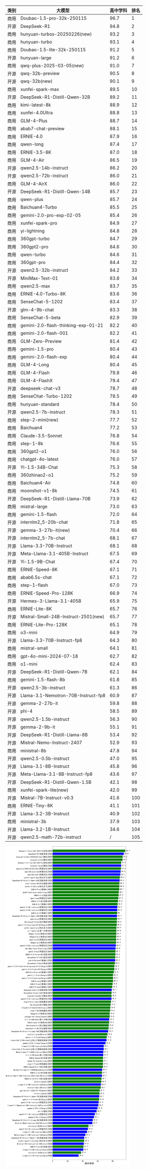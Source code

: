 
| 类别 | 大模型                         | 高中学科 | 排名 |
|-----|------------------------------|---------|----|
|商用|Doubao-1.5-pro-32k-250115|96.7|1|
|开源|DeepSeek-R1|94.8|2|
|商用|hunyuan-turbos-20250226(new)|93.2|3|
|商用|hunyuan-turbo|93.1|4|
|商用|Doubao-1.5-lite-32k-250115|91.2|5|
|开源|hunyuan-large|91.2|6|
|商用|qwq-plus-2025-03-05(new)|91.0|7|
|开源|qwq-32b-preview|90.5|8|
|开源|qwq-32b(new)|90.1|9|
|商用|xunfei-spark-max|89.5|10|
|开源|DeepSeek-R1-Distill-Qwen-32B|89.2|11|
|商用|kimi-latest-8k|88.9|12|
|商用|xunfei-4.0Ultra|88.8|13|
|商用|GLM-4-Plus|88.7|14|
|商用|abab7-chat-preview|88.1|15|
|商用|ERNIE-4.0|87.9|16|
|商用|qwen-long|87.4|17|
|商用|ERNIE-3.5-8K|87.0|18|
|商用|GLM-4-Air|86.5|19|
|开源|qwen2.5-14b-instruct|86.2|20|
|开源|qwen2.5-72b-instruct|86.0|21|
|商用|GLM-4-AirX|86.0|22|
|开源|DeepSeek-R1-Distill-Qwen-14B|85.7|23|
|商用|qwen-plus|85.7|24|
|商用|Baichuan4-Turbo|85.5|25|
|商用|gemini-2.0-pro-exp-02-05|85.4|26|
|商用|xunfei-spark-pro|84.9|27|
|商用|yi-lightning|84.8|28|
|商用|360gpt-turbo|84.7|29|
|商用|360gpt2-pro|84.6|30|
|商用|qwen-turbo|84.6|31|
|商用|360gpt-pro|84.4|32|
|开源|qwen2.5-32b-instruct|84.2|33|
|开源|MiniMax-Text-01|83.8|34|
|商用|qwen2.5-max|83.7|35|
|商用|ERNIE-4.0-Turbo-8K|83.6|36|
|商用|SenseChat-5-1202|83.4|37|
|开源|glm-4-9b-chat|83.3|38|
|商用|SenseChat-5-beta|82.9|39|
|商用|gemini-2.0-flash-thinking-exp-01-21|82.2|40|
|商用|gemini-2.0-flash-001|82.2|41|
|商用|GLM-Zero-Preview|81.4|42|
|商用|gemini-1.5-pro|80.4|43|
|商用|gemini-2.0-flash-exp|80.4|44|
|商用|GLM-4-Long|80.4|45|
|商用|GLM-4-Flash|79.8|46|
|商用|GLM-4-FlashX|79.4|47|
|开源|deepseek-chat-v3|78.7|48|
|商用|SenseChat-Turbo-1202|78.5|49|
|商用|hunyuan-standard|78.4|50|
|开源|qwen2.5-7b-instruct|78.3|51|
|商用|step-2-mini(new)|77.7|52|
|商用|Baichuan4|77.2|53|
|商用|Claude-3.5-Sonnet|76.8|54|
|商用|step-1-8k|76.6|55|
|商用|360gpt2-o1|76.0|56|
|商用|chatgpt-4o-latest|76.0|57|
|开源|Yi-1.5-34B-Chat|75.3|58|
|商用|360zhinao2-o1|75.2|59|
|商用|Baichuan4-Air|74.8|60|
|商用|moonshot-v1-8k|74.5|61|
|开源|DeepSeek-R1-Distill-Llama-70B|73.9|62|
|商用|mistral-large|73.0|63|
|商用|gemini-1.5-flash|72.0|64|
|开源|internlm2_5-20b-chat|71.8|65|
|开源|gemma-3-27b-it(new)|70.4|66|
|开源|internlm2_5-7b-chat|68.1|67|
|开源|Llama-3.3-70B-Instruct|68.1|68|
|开源|Meta-Llama-3.1-405B-Instruct|67.5|69|
|开源|Yi-1.5-9B-Chat|67.4|70|
|商用|ERNIE-Speed-8K|67.1|71|
|商用|abab6.5s-chat|67.1|72|
|商用|step-1-flash|67.0|73|
|商用|ERNIE-Speed-Pro-128K|66.9|74|
|开源|Hermes-3-Llama-3.1-405B|65.9|75|
|商用|ERNIE-Lite-8K|65.7|76|
|开源|Mistral-Small-24B-Instruct-2501(new)|65.7|77|
|商用|ERNIE-Lite-Pro-128K|65.1|78|
|商用|o3-mini|64.9|79|
|开源|Llama-3.3-70B-Instruct-fp8|64.3|80|
|商用|mistral-small|64.1|81|
|商用|gpt-4o-mini-2024-07-18|62.7|82|
|商用|o1-mini|62.4|83|
|开源|DeepSeek-R1-Distill-Qwen-7B|62.1|84|
|商用|gemini-1.5-flash-8b|61.8|85|
|开源|qwen2.5-3b-instruct|61.3|86|
|开源|Llama-3.1-Nemotron-70B-Instruct-fp8|60.9|87|
|开源|gemma-2-27b-it|59.8|88|
|开源|phi-4|58.5|89|
|开源|qwen2.5-1.5b-instruct|56.3|90|
|开源|gemma-2-9b-it|55.1|91|
|开源|DeepSeek-R1-Distill-Llama-8B|53.4|92|
|开源|Mistral-Nemo-Instruct-2407|52.9|93|
|商用|ministral-8b|47.8|94|
|开源|qwen2.5-0.5b-instruct|47.0|95|
|开源|Llama-3.1-8B-Instruct|45.8|96|
|开源|Meta-Llama-3.1-8B-Instruct-fp8|43.6|97|
|开源|DeepSeek-R1-Distill-Qwen-1.5B|42.1|98|
|商用|xunfei-spark-lite(new)|42.0|99|
|开源|Mistral-7B-Instruct-v0.3|41.6|100|
|商用|ERNIE-Tiny-8K|41.1|101|
|开源|Llama-3.2-3B-Instruct|40.9|102|
|商用|ministral-3b|37.9|103|
|开源|Llama-3.2-1B-Instruct|34.6|104|
|开源|qwen2.5-math-72b-instruct|/|105|


![lin](../pic/高中学科.png)
